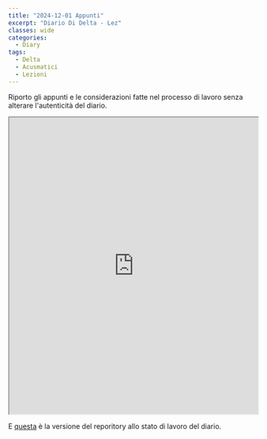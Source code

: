 ```yaml
---
title: "2024-12-01 Appunti"
excerpt: "Diario Di Delta - Lez"
classes: wide
categories:
  - Diary
tags:
  - Delta
  - Acusmatici
  - Lezioni
---
```


Riporto gli appunti e le considerazioni fatte nel processo di lavoro senza alterare l'autenticità del diario.

<iframe src="https://docs.google.com/viewer?url=https://s-e-a-m.github.io/giulio-romano-de-mattia/assets/docs/2024-12-01_vitucciLez.pdf&embedded=true" width="100%" height="600px"></iframe>


E [questa](https://github.com/DMGiulioRomano/delta/tree/667a022546d7d133649a16d721e9d55d7acf5907) è la versione del reporitory allo stato di lavoro del diario.

